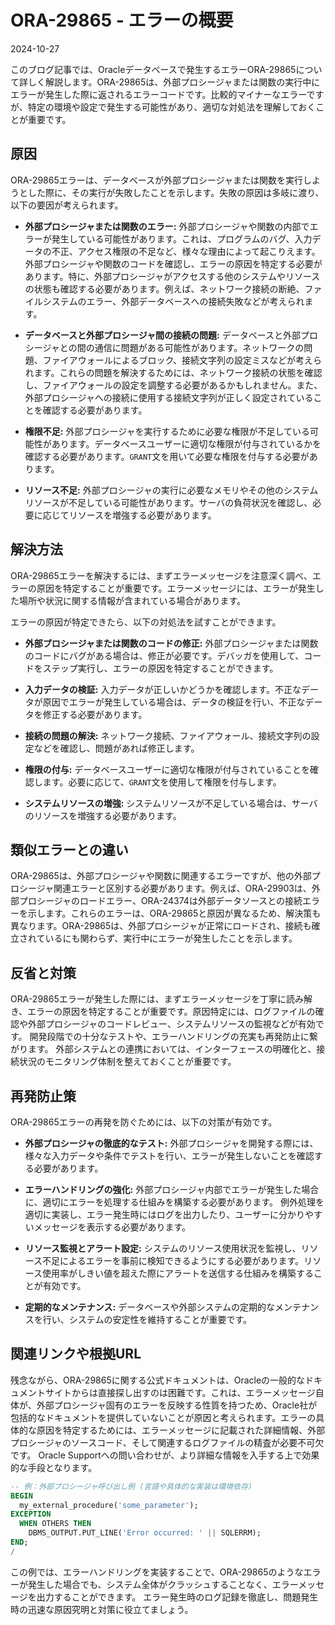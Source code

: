 # ORA-29865 - エラーの概要
2024-10-27

このブログ記事では、Oracleデータベースで発生するエラーORA-29865について詳しく解説します。ORA-29865は、外部プロシージャまたは関数の実行中にエラーが発生した際に返されるエラーコードです。比較的マイナーなエラーですが、特定の環境や設定で発生する可能性があり、適切な対処法を理解しておくことが重要です。


## 原因

ORA-29865エラーは、データベースが外部プロシージャまたは関数を実行しようとした際に、その実行が失敗したことを示します。失敗の原因は多岐に渡り、以下の要因が考えられます。

* **外部プロシージャまたは関数のエラー:**  外部プロシージャや関数の内部でエラーが発生している可能性があります。これは、プログラムのバグ、入力データの不正、アクセス権限の不足など、様々な理由によって起こりえます。外部プロシージャや関数のコードを確認し、エラーの原因を特定する必要があります。特に、外部プロシージャがアクセスする他のシステムやリソースの状態も確認する必要があります。例えば、ネットワーク接続の断絶、ファイルシステムのエラー、外部データベースへの接続失敗などが考えられます。

* **データベースと外部プロシージャ間の接続の問題:** データベースと外部プロシージャとの間の通信に問題がある可能性があります。ネットワークの問題、ファイアウォールによるブロック、接続文字列の設定ミスなどが考えられます。これらの問題を解決するためには、ネットワーク接続の状態を確認し、ファイアウォールの設定を調整する必要があるかもしれません。また、外部プロシージャへの接続に使用する接続文字列が正しく設定されていることを確認する必要があります。

* **権限不足:**  外部プロシージャを実行するために必要な権限が不足している可能性があります。データベースユーザーに適切な権限が付与されているかを確認する必要があります。`GRANT`文を用いて必要な権限を付与する必要があります。

* **リソース不足:** 外部プロシージャの実行に必要なメモリやその他のシステムリソースが不足している可能性があります。サーバの負荷状況を確認し、必要に応じてリソースを増強する必要があります。


## 解決方法

ORA-29865エラーを解決するには、まずエラーメッセージを注意深く調べ、エラーの原因を特定することが重要です。エラーメッセージには、エラーが発生した場所や状況に関する情報が含まれている場合があります。

エラーの原因が特定できたら、以下の対処法を試すことができます。

* **外部プロシージャまたは関数のコードの修正:** 外部プロシージャまたは関数のコードにバグがある場合は、修正が必要です。デバッガを使用して、コードをステップ実行し、エラーの原因を特定することができます。

* **入力データの検証:** 入力データが正しいかどうかを確認します。不正なデータが原因でエラーが発生している場合は、データの検証を行い、不正なデータを修正する必要があります。

* **接続の問題の解決:** ネットワーク接続、ファイアウォール、接続文字列の設定などを確認し、問題があれば修正します。

* **権限の付与:** データベースユーザーに適切な権限が付与されていることを確認します。必要に応じて、`GRANT`文を使用して権限を付与します。

* **システムリソースの増強:** システムリソースが不足している場合は、サーバのリソースを増強する必要があります。


## 類似エラーとの違い

ORA-29865は、外部プロシージャや関数に関連するエラーですが、他の外部プロシージャ関連エラーと区別する必要があります。例えば、ORA-29903は、外部プロシージャのロードエラー、ORA-24374は外部データソースとの接続エラーを示します。これらのエラーは、ORA-29865と原因が異なるため、解決策も異なります。ORA-29865は、外部プロシージャが正常にロードされ、接続も確立されているにも関わらず、実行中にエラーが発生したことを示します。


## 反省と対策

ORA-29865エラーが発生した際には、まずエラーメッセージを丁寧に読み解き、エラーの原因を特定することが重要です。原因特定には、ログファイルの確認や外部プロシージャのコードレビュー、システムリソースの監視などが有効です。  開発段階での十分なテストや、エラーハンドリングの充実も再発防止に繋がります。  外部システムとの連携においては、インターフェースの明確化と、接続状況のモニタリング体制を整えておくことが重要です。


## 再発防止策

ORA-29865エラーの再発を防ぐためには、以下の対策が有効です。

* **外部プロシージャの徹底的なテスト:**  外部プロシージャを開発する際には、様々な入力データや条件でテストを行い、エラーが発生しないことを確認する必要があります。

* **エラーハンドリングの強化:** 外部プロシージャ内部でエラーが発生した場合に、適切にエラーを処理する仕組みを構築する必要があります。  例外処理を適切に実装し、エラー発生時にはログを出力したり、ユーザーに分かりやすいメッセージを表示する必要があります。

* **リソース監視とアラート設定:** システムのリソース使用状況を監視し、リソース不足によるエラーを事前に検知できるようにする必要があります。リソース使用率がしきい値を超えた際にアラートを送信する仕組みを構築することが有効です。

* **定期的なメンテナンス:** データベースや外部システムの定期的なメンテナンスを行い、システムの安定性を維持することが重要です。


## 関連リンクや根拠URL

残念ながら、ORA-29865に関する公式ドキュメントは、Oracleの一般的なドキュメントサイトからは直接探し出すのは困難です。これは、エラーメッセージ自体が、外部プロシージャ固有のエラーを反映する性質を持つため、Oracle社が包括的なドキュメントを提供していないことが原因と考えられます。エラーの具体的な原因を特定するためには、エラーメッセージに記載された詳細情報、外部プロシージャのソースコード、そして関連するログファイルの精査が必要不可欠です。  Oracle Supportへの問い合わせが、より詳細な情報を入手する上で効果的な手段となります。


```sql
-- 例：外部プロシージャ呼び出し例 (言語や具体的な実装は環境依存)
BEGIN
  my_external_procedure('some_parameter');
EXCEPTION
  WHEN OTHERS THEN
    DBMS_OUTPUT.PUT_LINE('Error occurred: ' || SQLERRM);
END;
/
```

この例では、エラーハンドリングを実装することで、ORA-29865のようなエラーが発生した場合でも、システム全体がクラッシュすることなく、エラーメッセージを出力することができます。  エラー発生時のログ記録を徹底し、問題発生時の迅速な原因究明と対策に役立てましょう。